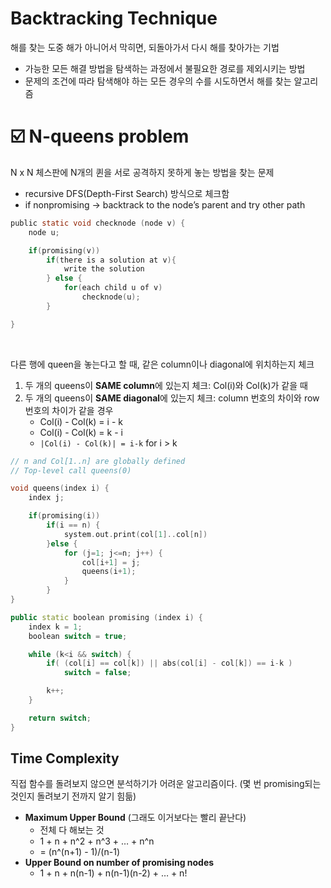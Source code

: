 # Backtracking Technique

해를 찾는 도중 해가 아니어서 막히면, 되돌아가서 다시 해를 찾아가는 기법

- 가능한 모든 해결 방법을 탐색하는 과정에서 불필요한 경로를 제외시키는 방법
- 문제의 조건에 따라 탐색해야 하는 모든 경우의 수를 시도하면서 해를 찾는 알고리즘

# ☑️ N-queens problem

N x N 체스판에 N개의 퀸을 서로 공격하지 못하게 놓는 방법을 찾는 문제

- recursive DFS(Depth-First Search) 방식으로 체크함
- if nonpromising → backtrack to the node’s parent and try other path

```c
public static void checknode (node v) {
	node u;

	if(promising(v))
		if(there is a solution at v){
			write the solution
		} else {
			for(each child u of v)
				checknode(u);
		}

}
```

<br />

다른 행에 queen을 놓는다고 할 때, 같은 column이나 diagonal에 위치하는지 체크

1. 두 개의 queens이 **SAME column**에 있는지 체크: Col(i)와 Col(k)가 같을 때
2. 두 개의 queens이 **SAME diagonal**에 있는지 체크: column 번호의 차이와 row 번호의 차이가 같을 경우
   - Col(i) - Col(k) = i - k
   - Col(i) - Col(k) = k - i
   - `|Col(i) - Col(k)| = i-k` for i > k

```cpp
// n and Col[1..n] are globally defined
// Top-level call queens(0)

void queens(index i) {
	index j;

	if(promising(i))
		if(i == n) {
			system.out.print(col[1]..col[n])
		}else {
			for (j=1; j<=n; j++) {
				col[i+1] = j;
				queens(i+1);
			}
		}
}
```

```cpp
public static boolean promising (index i) {
	index k = 1;
	boolean switch = true;

	while (k<i && switch) {
		if( (col[i] == col[k]) || abs(col[i] - col[k]) == i-k )
			switch = false;

		k++;
	}

	return switch;
}
```

## Time Complexity

직접 함수를 돌려보지 않으면 분석하기가 어려운 알고리즘이다. (몇 번 promising되는 것인지 돌려보기 전까지 알기 힘듦)

- **Maximum Upper Bound** (그래도 이거보다는 빨리 끝난다)
  - 전체 다 해보는 것
  - 1 + n + n^2 + n^3 + … + n^n
  - = (n^(n+1) - 1)/(n-1)
- **Upper Bound on number of promising nodes**
  - 1 + n + n(n-1) + n(n-1)(n-2) + … + n!
